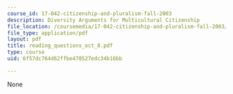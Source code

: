 ```yaml
---
course_id: 17-042-citizenship-and-pluralism-fall-2003
description: Diversity Arguments for Multicultural Citizenship
file_location: /coursemedia/17-042-citizenship-and-pluralism-fall-2003/6f57dc764d62ffbe470527edc34b16bb_reading_questions_oct_8.pdf
file_type: application/pdf
layout: pdf
title: reading_questions_oct_8.pdf
type: course
uid: 6f57dc764d62ffbe470527edc34b16bb

---
```

None